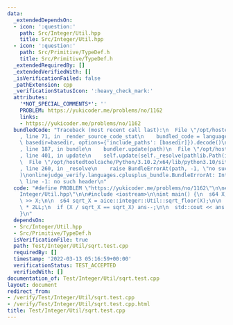 ```yaml
---
data:
  _extendedDependsOn:
  - icon: ':question:'
    path: Src/Integer/Util.hpp
    title: Src/Integer/Util.hpp
  - icon: ':question:'
    path: Src/Primitive/TypeDef.h
    title: Src/Primitive/TypeDef.h
  _extendedRequiredBy: []
  _extendedVerifiedWith: []
  _isVerificationFailed: false
  _pathExtension: cpp
  _verificationStatusIcon: ':heavy_check_mark:'
  attributes:
    '*NOT_SPECIAL_COMMENTS*': ''
    PROBLEM: https://yukicoder.me/problems/no/1162
    links:
    - https://yukicoder.me/problems/no/1162
  bundledCode: "Traceback (most recent call last):\n  File \"/opt/hostedtoolcache/Python/3.10.2/x64/lib/python3.10/site-packages/onlinejudge_verify/documentation/build.py\"\
    , line 71, in _render_source_code_stat\n    bundled_code = language.bundle(stat.path,\
    \ basedir=basedir, options={'include_paths': [basedir]}).decode()\n  File \"/opt/hostedtoolcache/Python/3.10.2/x64/lib/python3.10/site-packages/onlinejudge_verify/languages/cplusplus.py\"\
    , line 187, in bundle\n    bundler.update(path)\n  File \"/opt/hostedtoolcache/Python/3.10.2/x64/lib/python3.10/site-packages/onlinejudge_verify/languages/cplusplus_bundle.py\"\
    , line 401, in update\n    self.update(self._resolve(pathlib.Path(included), included_from=path))\n\
    \  File \"/opt/hostedtoolcache/Python/3.10.2/x64/lib/python3.10/site-packages/onlinejudge_verify/languages/cplusplus_bundle.py\"\
    , line 260, in _resolve\n    raise BundleErrorAt(path, -1, \"no such header\"\
    )\nonlinejudge_verify.languages.cplusplus_bundle.BundleErrorAt: Integer/Util.hpp:\
    \ line -1: no such header\n"
  code: "#define PROBLEM \"https://yukicoder.me/problems/no/1162\"\n\n#include \"\
    Integer/Util.hpp\"\n\n#include <iostream>\n\nint main() {\n  s64 X;\n  std::cin\
    \ >> X;\n\n  s64 sqrt_X = aice::integer::Util::sqrt_floor(X);\n\n  s64 ans = sqrt_X\
    \ * 2LL;\n  if (X / sqrt_X == sqrt_X) ans--;\n\n  std::cout << ans << std::endl;\n\
    }\n"
  dependsOn:
  - Src/Integer/Util.hpp
  - Src/Primitive/TypeDef.h
  isVerificationFile: true
  path: Test/Integer/Util/sqrt.test.cpp
  requiredBy: []
  timestamp: '2022-03-13 05:16:59+00:00'
  verificationStatus: TEST_ACCEPTED
  verifiedWith: []
documentation_of: Test/Integer/Util/sqrt.test.cpp
layout: document
redirect_from:
- /verify/Test/Integer/Util/sqrt.test.cpp
- /verify/Test/Integer/Util/sqrt.test.cpp.html
title: Test/Integer/Util/sqrt.test.cpp
---
```

